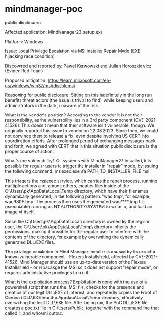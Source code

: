 # mindmanager-poc
public disclosure:

Affected application: MindManager23_setup.exe

Platform: Windows

Issue: Local Privilege Escalation via MSI installer Repair Mode (EXE hijacking race condition) 

Discovered and reported by: Pawel Karwowski and Julian Horoszkiewicz (Eviden Red Team)


Proposed mitigation:
https://learn.microsoft.com/en-us/windows/win32/msi/disablemsi

Reasoning for public disclosure: 
Sitting on this indefinitely in the long run benefits threat actors (the issue is trivial to find), while keeping users and administrators in the dark, unaware of the risk.

What is the vendor's position? 
According to the vendor it is not their responsibility, as the vulnerability lies in a 3rd party component (CVE-2021-41526). This doesn't mean that their software isn't vulnerable, though.
We originally reported this issue to vendor on 22.08.2023. Since then, we could not convince them to release a fix, even despite involving US CERT into coordination efforts. After prolonged period of exchanging messages back and forth, we agreed with CERT that in this situation public disclosure is the proper course of action.

What's the vulnerability?
On systems with MindManager23 installed, it is possible for regular users to trigger the installer in "repair" mode, by issuing the following command:
msiexec.exe /fa PATH_TO_INSTALLER_FILE.msi

This triggers the msiexec service, which carries the repair process, running multiple actions and, among others, creates files inside of the C:\Users\pk\AppData\Local\Temp directory, which have their filenames dynamically generated, in the following pattern: "wac<four random letters or numbers>.tmp", for example, wac98DF.tmp.
The process then uses the generated wac****.tmp file (executable) running as NT AUTHORITY/SYSTEM to write to, and load an image of itself.

Since the C:\Users\pk\AppData\Local\ directory is owned by the regular user, the C:\Users\pk\AppData\Local\Temp\ directory inherits the permissions, making it possible for the regular user to interfere with the contents of the directory, for example by overwriting the dynamically generated DLL\EXE files.

The privilege escalation in Mind Manager installer is caused by its use of a known vulnerable component - Flexera Installshield, affected by CVE-2021-41526. Mind Manager should use an up-to-date version of the Flexera Installshield - or repacakge the MSI so it does not support "repair mode", or requires administrative privileges to run it.

What is the exploitation process?
Exploitation is done with the use of a powershell script that runs the .MSI file, checks for the presence and creation of our legit DLL\EXE of interest, and repeatedly copies the Proof of Concept DLL\EXE into the Appdata\Local\Temp directory, effectively overwriting the legit DLL\EXE file. After being ran, the PoC DLL\EXE file creates a poc.txt file in C:\Users\Public, together with the command line that called it, and whoami output.

